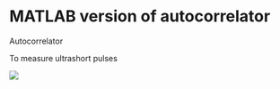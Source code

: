 # MATLAB version of autocorrelator
Autocorrelator

To measure ultrashort pulses

<img src="https://user-images.githubusercontent.com/30459885/43121576-3c1e4992-8eec-11e8-9232-0277f399eacf.png">
